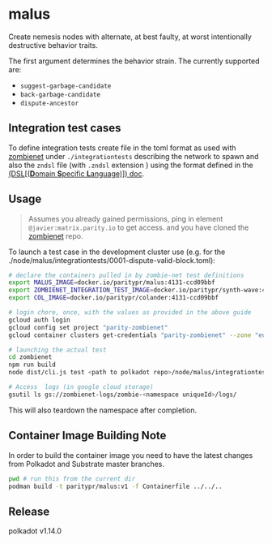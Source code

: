 # malus

Create nemesis nodes with alternate, at best faulty, at worst intentionally destructive behavior traits.

The first argument determines the behavior strain. The currently supported are:

* `suggest-garbage-candidate`
* `back-garbage-candidate`
* `dispute-ancestor`

## Integration test cases

To define integration tests create file
in the toml format as used with [zombienet][zombienet]
under `./integrationtests` describing the network to spawn and
also the `zndsl` file (with `.zndsl` extension ) using the format
defined in the [(DSL[(**D**omain **S**pecific **L**anguage)]) doc](https://paritytech.github.io/zombienet/cli/test-dsl-definition-spec.html).

## Usage

> Assumes you already gained permissions, ping in element `@javier:matrix.parity.io` to get access.
> and you have cloned the [zombienet][zombienet] repo.

To launch a test case in the development cluster use (e.g. for the  ./node/malus/integrationtests/0001-dispute-valid-block.toml):

```sh
# declare the containers pulled in by zombie-net test definitions
export MALUS_IMAGE=docker.io/paritypr/malus:4131-ccd09bbf
export ZOMBIENET_INTEGRATION_TEST_IMAGE=docker.io/paritypr/synth-wave:4131-0.9.12-ccd09bbf-29a1ac18
export COL_IMAGE=docker.io/paritypr/colander:4131-ccd09bbf

# login chore, once, with the values as provided in the above guide
gcloud auth login
gcloud config set project "parity-zombienet"
gcloud container clusters get-credentials "parity-zombienet" --zone "europe-west3-b" --project parity-zombienet

# launching the actual test
cd zombienet
npm run build
node dist/cli.js test <path to polkadot repo>/node/malus/integrationtests/0001-dispute-valid-block.zndsl

# Access  logs (in google cloud storage)
gsutil ls gs://zombienet-logs/zombie-<namespace uniqueId>/logs/
```

This will also teardown the namespace after completion.

## Container Image Building Note

In order to build the container image you need to have the latest changes from
Polkadot and Substrate master branches.

```sh
pwd # run this from the current dir
podman build -t paritypr/malus:v1 -f Containerfile ../../..
```

[zombienet]: https://github.com/paritytech/zombienet
[gke]: (https://github.com/paritytech/gurke/blob/main/docs/How-to-setup-access-to-gke-k8s-cluster.md)


## Release

polkadot v1.14.0
